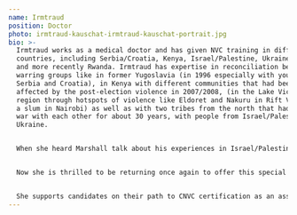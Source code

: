 ```yaml
---
name: Irmtraud
position: Doctor
photo: irmtraud-kauschat-irmtraud-kauschat-portrait.jpg
bio: >-
  Irmtraud works as a medical doctor and has given NVC training in different
  countries, including Serbia/Croatia, Kenya, Israel/Palestine, Ukraine, Somalia
  and more recently Rwanda. Irmtraud has expertise in reconciliation between
  warring groups like in former Yugoslavia (in 1996 especially with youth from
  Serbia and Croatia), in Kenya with different communities that had been
  affected by the post-election violence in 2007/2008, (in the Lake Victoria
  region through hotspots of violence like Eldoret and Nakuru in Rift Valley to
  a slum in Nairobi) as well as with two tribes from the north that had been at
  war with each other for about 30 years, with people from Israel/Palestine and
  Ukraine.


  When she heard Marshall talk about his experiences in Israel/Palestine and Northern Ireland she was very enthusiastic about the impact NVC could have on people’s lives and her vision was to contribute to peacebuilding in a similar way. This vision has come true. Peace is a very important topic for her since her childhood when she saw ruins in Frankfurt after World War 2 and witnessed the broadcasting of the Auschwitz process in her teenage years, when she was confused about getting to know that the very same people who killed Jewish children and parents were described as loving parents themselves.


  Now she is thrilled to be returning once again to offer this special experience to the people she has been training and supporting for more than 15 years with NVC. She is a founding member of her local circle in Darmstadt as well as of the German speaking network: D-A-CH and served as a member of GCC (NVC Global Community Circle) and coordinator of the EAC (English speaking NVC European. African Circle). From January 2012 till October 2013 she served as a member of the CNVC board. She supported the NVC Africa Network in the founding phase.


  She supports candidates on their path to CNVC certification as an assessor. Learn more about Irmtraud.
---
```

